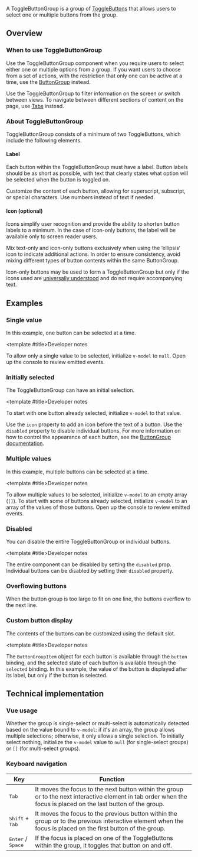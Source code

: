 <script setup>
import { CdxAccordion } from '@wikimedia/codex';
import SingleValueToggleButtonGroup from '@/../component-demos/toggle-button-group/examples/SingleValueToggleButtonGroup.vue';
import InitiallySelectedSingleValueToggleButtonGroup from '@/../component-demos/toggle-button-group/examples/InitiallySelectedSingleValueToggleButtonGroup.vue';
import MultiValueToggleButtonGroup from '@/../component-demos/toggle-button-group/examples/MultiValueToggleButtonGroup.vue';
import DisabledToggleButtonGroup from '@/../component-demos/toggle-button-group/examples/DisabledToggleButtonGroup.vue';
import MaximumToggleButtonGroup from '@/../component-demos/toggle-button-group/examples/MaximumToggleButtonGroup.vue';
import ToggleButtonGroupWithSlot from '@/../component-demos/toggle-button-group/examples/ToggleButtonGroupWithSlot.vue';

const controlsConfig = [
	{
		name: 'disabled',
		type: 'boolean'
	}
];
</script>

A ToggleButtonGroup is a group of [ToggleButtons](./toggle-button.md) that allows users to select one
or multiple buttons from the group.

<cdx-demo-wrapper :controls-config="controlsConfig">
<template v-slot:demo="{ propValues }">
    <single-value-toggle-button-group v-bind="propValues" :is-config-demo="true" />
</template>
</cdx-demo-wrapper>

## Overview

### When to use ToggleButtonGroup

Use the ToggleButtonGroup component when you require users to select either one or multiple options from a
group. If you want users to choose from a set of actions, with the restriction that only one can be
active at a time, use the [ButtonGroup](./button-group.md) instead.

Use the ToggleButtonGroup to filter information on the screen or switch between views. To navigate between different sections of content on the page, use [Tabs](./tabs.md) instead.

### About ToggleButtonGroup

ToggleButtonGroup consists of a minimum of two ToggleButtons, which include the following elements.

#### Label

Each button within the ToggleButtonGroup must have a label. Button labels should be as short as possible, with text that clearly states what option will be selected when the button is toggled on.

<cdx-demo-best-practices>

<cdx-demo-best-practice>Customize the content of each button, allowing for superscript, subscript, or special characters.</cdx-demo-best-practice>
<cdx-demo-best-practice>Use numbers instead of text if needed.</cdx-demo-best-practice>

</cdx-demo-best-practices>

#### Icon (optional)

Icons simplify user recognition and provide the ability to shorten button labels to a minimum. In the case of icon-only buttons, the label will be available only to screen reader users.

<cdx-demo-best-practices>

<cdx-demo-best-practice>Mix text-only and icon-only buttons exclusively when using the ‘ellipsis‘ icon to indicate additional actions.</cdx-demo-best-practice>
<cdx-demo-best-practice type="dont">In order to ensure consistency, avoid mixing different types of button contents within the same ButtonGroup.</cdx-demo-best-practice>
<cdx-demo-best-practice>

Icon-only buttons may be used to form a ToggleButtonGroup but only if the icons used are [universally understood](../../style-guide/icons.md#universal-rather-than-culturally-specific) and do not require accompanying text.

</cdx-demo-best-practice>
</cdx-demo-best-practices>

## Examples

### Single value

In this example, one button can be selected at a time.

<cdx-demo-wrapper :force-reset="true">
<template v-slot:demo>
    <single-value-toggle-button-group />
</template>

<template v-slot:code>

:::code-group

<<< @/../component-demos/toggle-button-group/examples/SingleValueToggleButtonGroup.vue [NPM]

<<< @/../component-demos/toggle-button-group/examples-mw/SingleValueToggleButtonGroup.vue [MediaWiki]

:::

</template>
</cdx-demo-wrapper>

<cdx-accordion>

<template #title>Developer notes</template>

To allow only a single value to be selected, initialize `v-model` to `null`. Open up the console to
review emitted events.

</cdx-accordion>

### Initially selected

The ToggleButtonGroup can have an initial selection.

<cdx-demo-wrapper :force-reset="true">
<template v-slot:demo>
    <initially-selected-single-value-toggle-button-group />
</template>

<template v-slot:code>

:::code-group

<<< @/../component-demos/toggle-button-group/examples/InitiallySelectedSingleValueToggleButtonGroup.vue [NPM]

<<< @/../component-demos/toggle-button-group/examples-mw/InitiallySelectedSingleValueToggleButtonGroup.vue [MediaWiki]

:::

</template>
</cdx-demo-wrapper>

<cdx-accordion>

<template #title>Developer notes</template>

To start with one button already selected, initialize `v-model` to that value.

Use the `icon` property to add an icon before the text of a button. Use the `disabled` property
to disable individual buttons. For more information on how to control the appearance of each
button, see the [ButtonGroup documentation](./button-group).

</cdx-accordion>

### Multiple values

In this example, multiple buttons can be selected at a time.

<cdx-demo-wrapper :force-reset="true">
<template v-slot:demo>
    <multi-value-toggle-button-group />
</template>

<template v-slot:code>

:::code-group

<<< @/../component-demos/toggle-button-group/examples/MultiValueToggleButtonGroup.vue [NPM]

<<< @/../component-demos/toggle-button-group/examples-mw/MultiValueToggleButtonGroup.vue [MediaWiki]

:::

</template>
</cdx-demo-wrapper>

<cdx-accordion>

<template #title>Developer notes</template>

To allow multiple values to be selected, initialize `v-model` to an empty array (`[]`). To start
with some of buttons already selected, initialize `v-model` to an array of the values of those
buttons.  Open up the console to review emitted events.

</cdx-accordion>

### Disabled

You can disable the entire ToggleButtonGroup or individual buttons.

<cdx-demo-wrapper>
<template v-slot:demo>
    <disabled-toggle-button-group />
</template>

<template v-slot:code>

:::code-group

<<< @/../component-demos/toggle-button-group/examples/DisabledToggleButtonGroup.vue [NPM]

<<< @/../component-demos/toggle-button-group/examples-mw/DisabledToggleButtonGroup.vue [MediaWiki]

:::

</template>
</cdx-demo-wrapper>

<cdx-accordion>

<template #title>Developer notes</template>

The entire component can be disabled by setting the `disabled` prop. Individual buttons can be
disabled by setting their `disabled` property.

</cdx-accordion>

### Overflowing buttons

When the button group is too large to fit on one line, the buttons overflow to the next line.

<cdx-demo-wrapper>
<template v-slot:demo>
    <maximum-toggle-button-group />
</template>

<template v-slot:code>

:::code-group

<<< @/../component-demos/toggle-button-group/examples/MaximumToggleButtonGroup.vue [NPM]

<<< @/../component-demos/toggle-button-group/examples-mw/MaximumToggleButtonGroup.vue [MediaWiki]

:::

</template>
</cdx-demo-wrapper>

### Custom button display

The contents of the buttons can be customized using the default slot.

<cdx-demo-wrapper :force-reset="true">
<template v-slot:demo>
    <toggle-button-group-with-slot />
</template>

<template v-slot:code>

:::code-group

<<< @/../component-demos/toggle-button-group/examples/ToggleButtonGroupWithSlot.vue [NPM]

<<< @/../component-demos/toggle-button-group/examples-mw/ToggleButtonGroupWithSlot.vue [MediaWiki]

:::

</template>
</cdx-demo-wrapper>

<cdx-accordion>

<template #title>Developer notes</template>

The `ButtonGroupItem` object for each button is available through the `button` binding, and the selected state of each button is
available through the `selected` binding. In this example, the value of the button is displayed
after its label, but only if the button is selected.

</cdx-accordion>

## Technical implementation

### Vue usage

Whether the group is single-select or multi-select is automatically detected based on the value
bound to `v-model`: if it's an array, the group allows multiple selections; otherwise, it only
allows a single selection. To initially select nothing, initialize the `v-model` value to
`null` (for single-select groups) or `[]` (for multi-select groups).

### Keyboard navigation

| Key | Function |
| -- | -- |
| <kbd>Tab</kbd> | It moves the focus to the next button within the group or to the next interactive element in tab order when the focus is placed on the last button of the group. |
| <kbd>Shift</kbd> + <kbd>Tab</kbd> | It moves the focus to the previous button within the group or to the previous interactive element when the focus is placed on the first button of the group. |
| <kbd>Enter</kbd> / <kbd>Space</kbd> | If the focus is placed on one of the ToggleButtons within the group, it toggles that button on and off. |
